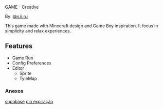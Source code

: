 GAME - Creative

By: [@v.ii.n.i](github.com/gitviini)

This game made with Minecraft design and Game Boy inspiration. It focus in simplicity and relax experiences.

## Features
- Game Run
- Config Preferences
- Editor
    - Sprite
    - TyleMap

### Anexos
[supabase](https://supabase.com/)
[pin expiração](https://pin.it/6YQn1rQrx)